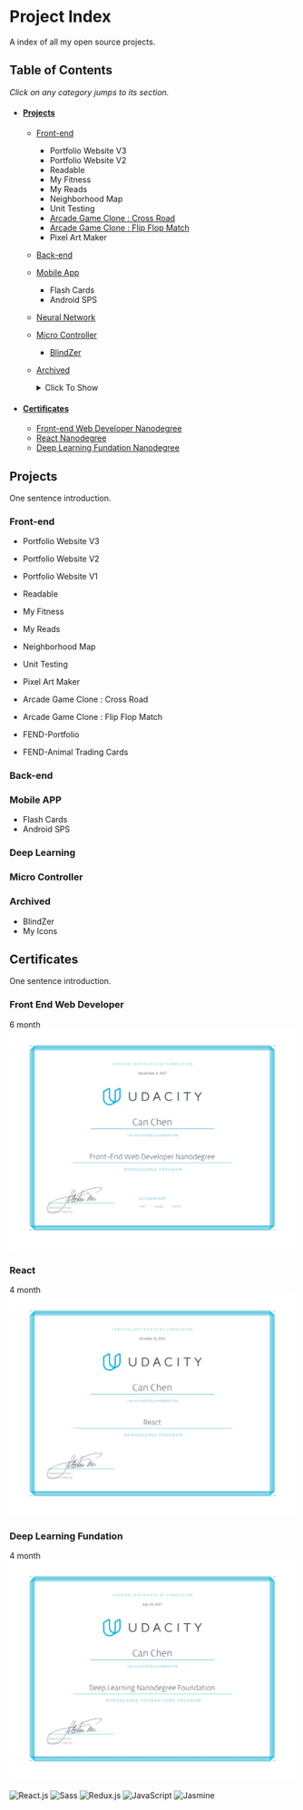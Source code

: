 # Project Index
A index of all my open source projects.

## Table of Contents
_Click on any category jumps to its section._
- #### [Projects](#Projects)
  - [Front-end](#Front-end)
    - Portfolio Website V3
    - Portfolio Website V2
    - Readable
    - My Fitness
    - My Reads
    - Neighborhood Map
    - Unit Testing
    - [Arcade Game Clone : Cross Road](https://ccincapital.github.io/FEND-arcade-game/)
    - [Arcade Game Clone : Flip Flop Match](https://github.com/CCinCapital/FEND-memory-game)
    - Pixel Art Maker
  - [Back-end](#Back-end)
  - [Mobile App](#Mobile-App)
    - Flash Cards
    - Android SPS
  - [Neural Network](#Neural-Network)
  - [Micro Controller](#Micro-Controller)
    - [BlindZer](#BlindZer)
  - [Archived](#Archived)
     <details>
     <summary>Click To Show</summary>
  
     - Portfolio Website V1
     - FEND-Portfolio
     - FEND-Animal Trading Cards
     - My Icons
     </details>

  
- #### [Certificates](#Certificates)
  - [Front-end Web Developer Nanodegree](#nd001)
  - [React Nanodegree](#nd019)
  - [Deep Learning Fundation Nanodegree](#nd101)




## <a name="Projects"></a>Projects

One sentence introduction.

### <a name="Front-end"></a>Front-end

- Portfolio Website V3
- Portfolio Website V2
- Portfolio Website V1

- Readable
- My Fitness
- My Reads

- Neighborhood Map
- Unit Testing
- Pixel Art Maker

- Arcade Game Clone : Cross Road
- Arcade Game Clone : Flip Flop Match

- FEND-Portfolio
- FEND-Animal Trading Cards

### <a name="Back-end"></a>Back-end

### <a name="Mobile-App"></a>Mobile APP

- Flash Cards
- Android SPS

### <a name="Neural-Network"></a>Deep Learning
### <a name="Micro-Controller"></a>Micro Controller
### <a name="Archived"></a>Archived

- BlindZer
- My Icons

## <a name="Certificates"></a>Certificates

One sentence introduction.

### <a name="nd001"></a>Front End Web Developer
6 month
![certificate](assets/nd001.jpg)
### <a name="nd019"></a>React
4 month
![certificate](assets/nd019.jpg)
### <a name="nd101"></a>Deep Learning Fundation
4 month
![certificate](assets/nd101.jpg)


![React.js](https://img.shields.io/badge/-React.js-blue.svg)
![Sass](https://img.shields.io/badge/-Sass-ca538a.svg)
![Redux.js](https://img.shields.io/badge/-Redux.js-7947b8.svg)
![JavaScript](https://img.shields.io/badge/-JavaScript-ffda52.svg)
![Jasmine](https://img.shields.io/badge/-Jasmine-a9719e.svg)
